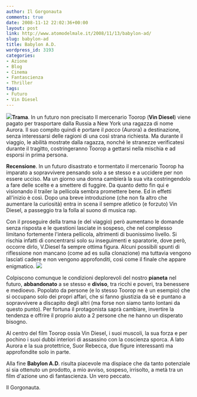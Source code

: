 ```yaml
---
author: Il Gorgonauta
comments: true
date: 2008-11-12 22:02:36+00:00
layout: post
link: http://www.atomodelmale.it/2008/11/13/babylon-ad/
slug: babylon-ad
title: Babylon A.D.
wordpress_id: 3193
categories:
- Azione
- Blog
- Cinema
- Fantascienza
- Thriller
tags:
- Futuro
- Vin Diesel
---
```


![](http://www.atomodelmale.it/wp-content/uploads/2008/11/babylon_ad_2.jpg)**Trama**. In un futuro non precisato Il mercenario Toorop (**Vin Diesel**) viene pagato per trasportare dalla Russia a New York una ragazza di nome Aurora. Il suo compito quindi è portare il _pacco_ (Aurora) a destinazione, senza interessarsi delle ragioni di una così strana richiesta. Ma durante il viaggio, le abilità mostrate dalla ragazza, nonché le stranezze verificatesi durante il tragitto, costringeranno Toorop a gettarsi nella mischia e ad esporsi in prima persona.

**Recensione**. In un futuro disastrato e tormentato il mercenario Toorop ha imparato a sopravvivere pensando solo a se stesso e a uccidere per non essere ucciso. Ma un giorno una donna cambierà la sua vita costringendolo a fare delle scelte e a smettere di fuggire. Da quanto detto fin qui e visionando il trailer la pellicola sembra promettere bene. Ed in effetti all'inizio è così. Dopo una breve introduzione (che non fa altro che aumentare la curiosità) entra in scena il sempre atletico (e forzuto) Vin Diesel, a passeggio tra la folla al suono di musica rap.

<!-- more -->


Con il proseguire della trama (e del viaggio) però aumentano le domande senza risposta e le questioni lasciate in sospeso, che nel complesso limitano fortemente l'intera pellicola, altrimenti di buonissimo livello. Si rischia infatti di concentrarsi solo su inseguimenti e sparatorie, dove però, occorre dirlo, V.Diesel fa sempre ottima figura. Alcuni possibili spunti di riflessione non mancano (come ad es sulla clonazione) ma tuttavia vengono lasciati cadere e non vengono approfonditi, così come il finale che appare enigmatico. ![](http://www.atomodelmale.it/wp-content/uploads/2008/11/film-babylon-ad-300x193.jpg)

Colpiscono comunque le condizioni deplorevoli del nostro **pianeta** nel futuro, **abbandonato** a se stesso e **diviso**, tra ricchi e poveri, tra benessere e medioevo. Popolato da persone (e lo stesso Toorop ne è un esempio) che si occupano solo dei propri affari, che si fanno giustizia da sè e puntano a sopravvivere a discapito degli altri (ma forse non siamo tanto lontani da questo punto). Per fortuna il protagonista saprà cambiare, invertire la tendenza e offrire il proprio aiuto a 2 persone che ne hanno un disperato bisogno.

Al centro del film Toorop ossia Vin Diesel, i suoi muscoli, la sua forza e per pochino i suoi dubbi interiori di assassino con la coscienza sporca. A lato Aurora e la sua protettrice, Suor Rebecca, due figure interessanti ma approfondite solo in parte.

Alla fine **Babylon A.D**. risulta piacevole ma dispiace che da tanto potenziale si sia ottenuto un prodotto, a mio avviso, sospeso, irrisolto, a metà tra un film d'azione uno di fantascienza. Un vero peccato.

Il Gorgonauta.
